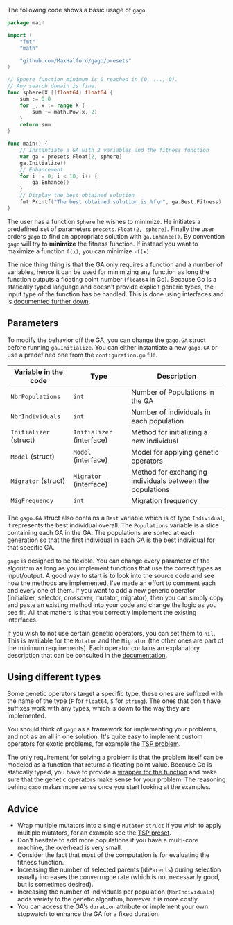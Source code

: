 The following code shows a basic usage of `gago`.

```go
package main

import (
    "fmt"
    "math"

    "github.com/MaxHalford/gago/presets"
)

// Sphere function minimum is 0 reached in (0, ..., 0).
// Any search domain is fine.
func sphere(X []float64) float64 {
    sum := 0.0
    for _, x := range X {
        sum += math.Pow(x, 2)
    }
    return sum
}

func main() {
    // Instantiate a GA with 2 variables and the fitness function
    var ga = presets.Float(2, sphere)
    ga.Initialize()
    // Enhancement
    for i := 0; i < 10; i++ {
        ga.Enhance()
    }
    // Display the best obtained solution
    fmt.Printf("The best obtained solution is %f\n", ga.Best.Fitness)
}
```

The user has a function `Sphere` he wishes to minimize. He initiates a predefined set of parameters `presets.Float(2, sphere)`. Finally the user orders `gago` to find an appropriate solution with `ga.Enhance()`. By convention `gago` will try to **minimize** the fitness function. If instead you want to maximize a function `f(x)`, you can minimize `-f(x)`.

The nice thing thing is that the GA only requires a function and a number of variables, hence it can be used for minimizing any function as long the function outputs a floating point number (`float64` in Go). Because Go is a statically typed language and doesn't provide explicit generic types, the input type of the function has be handled. This is done using interfaces and is [documented further down](#using-different-types).


## Parameters

To modify the behavior off the GA, you can change the `gago.GA` struct before running `ga.Initialize`. You can either instantiate a new `gago.GA` or use a predefined one from the `configuration.go` file.

| Variable in the code   | Type                      | Description                                                      |
|------------------------|---------------------------|------------------------------------------------------------------|
| `NbrPopulations`              | `int`                     | Number of Populations in the GA                               |
| `NbrIndividuals`        | `int`                     | Number of individuals in each population                              |
| `Initializer` (struct) | `Initializer` (interface) | Method for initializing a new individual                        |
| `Model` (struct)    | `Model` (interface)    | Model for applying genetic operators |
| `Migrator` (struct)    | `Migrator` (interface)    | Method for exchanging individuals between the populations             |
| `MigFrequency`     | `int`     | Migration frequency                      |

The `gago.GA` struct also contains a `Best` variable which is of type `Individual`, it represents the best individual overall. The `Populations` variable is a slice containing each GA in the GA. The populations are sorted at each generation so that the first individual in each GA is the best individual for that specific GA.

`gago` is designed to be flexible. You can change every parameter of the algorithm as long as you implement functions that use the correct types as input/output. A good way to start is to look into the source code and see how the methods are implemented, I've made an effort to comment each and every one of them. If you want to add a new generic operator (initializer, selector, crossover, mutator, migrator), then you can simply copy and paste an existing method into your code and change the logic as you see fit. All that matters is that you correctly implement the existing interfaces.

If you wish to not use certain genetic operators, you can set them to `nil`. This is available for the `Mutator` and the `Migrator` (the other ones are part of the minimum requirements). Each operator contains an explanatory description that can be consulted in the [documentation](https://godoc.org/github.com/MaxHalford/gago).


## Using different types

Some genetic operators target a specific type, these ones are suffixed with the name of the type (`F` for `float64`, `S` for `string`). The ones that don't have suffixes work with any types, which is down to the way they are implemented.

You should think of `gago` as a framework for implementing your problems, and not as an all in one solution. It's quite easy to implement custom operators for exotic problems, for example the [TSP problem](examples/tsp/).

The only requirement for solving a problem is that the problem itself can be modeled as a function that returns a floating point value. Because Go is statically typed, you have to provide a [wrapper for the function](fitness.go) and make sure that the genetic operators make sense for your problem. The reasoning behing `gago` makes more sense once you start looking at the examples.

## Advice

- Wrap multiple mutators into a single `Mutator` `struct` if you wish to apply multiple mutators, for an example see the [TSP preset](presets/tsp.go).
- Don't hesitate to add more populations if you have a multi-core machine, the overhead is very small.
- Consider the fact that most of the computation is for evaluating the fitness function.
- Increasing the number of selected parents (`NbParents`) during selection usually increases the converrngce rate (which is not necessarily good, but is sometimes desired).
- Increasing the number of individuals per population (`NbrIndividuals`) adds variety to the genetic algorithm, however it is more costly.
- You can access the GA's `duration` attribute or implement your own stopwatch to enhance the GA for a fixed duration.
